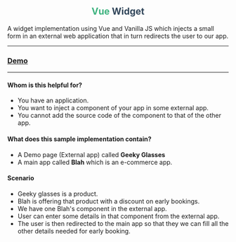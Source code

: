 <h2 align="center"> <span style="color:#3EB37F"> Vue</span> <span style="color:#32475b"> Widget</span></h2>
A widget implementation using Vue and Vanilla JS which injects a small form in an external web application that in turn redirects the user to our app.

---

<h3> 
<a href='https://vuewidget.herokuapp.com/demo-example.html' target='_blank'>Demo</a>
</h3>

---

#### Whom is this helpful for?

- You have an application.
- You want to inject a component of your app in some external app.
- You cannot add the source code of the component to that of the other app.

#### What does this sample implementation contain?

- A Demo page (External app) called **Geeky Glasses**
- A main app called **Blah** which is an e-commerce app.

#### Scenario

- Geeky glasses is a product.
- Blah is offering that product with a discount on early bookings.
- We have one Blah's component in the external app.
- User can enter some details in that component from the external app.
- The user is then redirected to the main app so that they we can fill all the other details needed for early booking.
